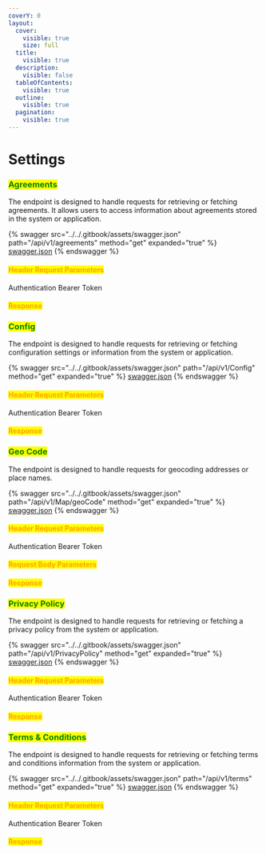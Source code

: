 ```yaml
---
coverY: 0
layout:
  cover:
    visible: true
    size: full
  title:
    visible: true
  description:
    visible: false
  tableOfContents:
    visible: true
  outline:
    visible: true
  pagination:
    visible: true
---
```


# Settings

### <mark style="color:green;">Agreements</mark>

The endpoint is designed to handle requests for retrieving or fetching agreements. It allows users to access information about agreements stored in the system or application.

{% swagger src="../../.gitbook/assets/swagger.json" path="/api/v1/agreements" method="get" expanded="true" %}
[swagger.json](../../.gitbook/assets/swagger.json)
{% endswagger %}

#### <mark style="color:orange;">Header Request Parameters</mark>

Authentication Bearer Token

#### <mark style="color:orange;">**Response**</mark>



### <mark style="color:green;">Config</mark>

The endpoint is designed to handle requests for retrieving or fetching configuration settings or information from the system or application.

{% swagger src="../../.gitbook/assets/swagger.json" path="/api/v1/Config" method="get" expanded="true" %}
[swagger.json](../../.gitbook/assets/swagger.json)
{% endswagger %}

#### <mark style="color:orange;">Header Request Parameters</mark>

Authentication Bearer Token

#### <mark style="color:orange;">**Response**</mark>



### <mark style="color:green;">Geo Code</mark>

The endpoint is designed to handle requests for geocoding addresses or place names.

{% swagger src="../../.gitbook/assets/swagger.json" path="/api/v1/Map/geoCode" method="get" expanded="true" %}
[swagger.json](../../.gitbook/assets/swagger.json)
{% endswagger %}

#### <mark style="color:orange;">Header Request Parameters</mark>

Authentication Bearer Token

#### <mark style="color:orange;">Request Body Parameters</mark>

#### <mark style="color:orange;">**Response**</mark>



### <mark style="color:green;">**Privacy Policy**</mark>

The endpoint is designed to handle requests for retrieving or fetching a privacy policy from the system or application.

{% swagger src="../../.gitbook/assets/swagger.json" path="/api/v1/PrivacyPolicy" method="get" expanded="true" %}
[swagger.json](../../.gitbook/assets/swagger.json)
{% endswagger %}

#### <mark style="color:orange;">Header Request Parameters</mark>

Authentication Bearer Token

#### <mark style="color:orange;">**Response**</mark>



### <mark style="color:green;">Terms & Conditions</mark>

The endpoint is designed to handle requests for retrieving or fetching terms and conditions information from the system or application.

{% swagger src="../../.gitbook/assets/swagger.json" path="/api/v1/terms" method="get" expanded="true" %}
[swagger.json](../../.gitbook/assets/swagger.json)
{% endswagger %}

#### <mark style="color:orange;">Header Request Parameters</mark>

Authentication Bearer Token

#### <mark style="color:orange;">**Response**</mark>
